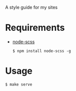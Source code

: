 A style guide for my sites

# Requirements

  - [node-scss](https://github.com/sass/node-sass)
    ```
    $ npm install node-scss -g
    ```

# Usage

```
$ make serve
```
